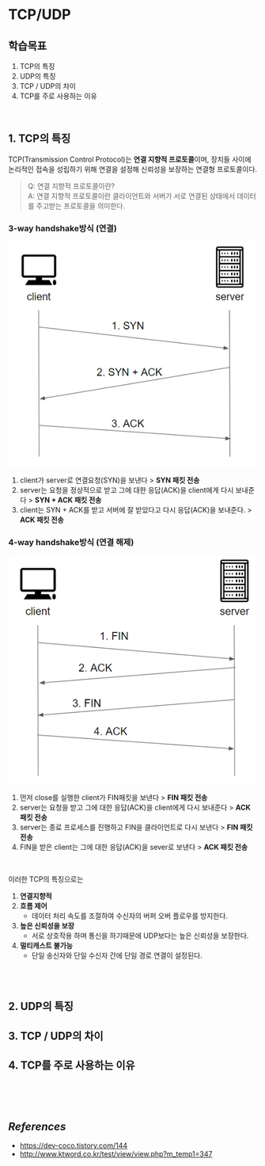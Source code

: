 # TCP/UDP
## 학습목표
1. TCP의 특징
2. UDP의 특징
3. TCP / UDP의 차이
4. TCP를 주로 사용하는 이유



<br/>

## 1. TCP의 특징
TCP(Transmission Control Protocol)는 **연결 지향적 프로토콜**이며, 장치들 사이에 논리적인 접속을 성립하기 위해 연결을 설정해 신뢰성을 보장하는 연결형 프로토콜이다. 
> Q: 연결 지향적 프로토콜이란? <br/>
> A: 연결 지향적 프로토콜이란 클라이언트와 서버가 서로 연결된 상태에서 데이터를 주고받는 프로토콜을 의미한다.


### 3-way handshake방식 (연결)

![3-way handshaking](./image/3-way%20handshaking.png)
1. client가 server로 연결요청(SYN)을 보낸다 > **SYN 패킷 전송**
2. server는 요청을 정상적으로 받고 그에 대한 응답(ACK)을 client에게 다시 보내준다 > **SYN + ACK 패킷 전송**
3. client는 SYN + ACK를 받고 서버에 잘 받았다고 다시 응답(ACK)을 보내준다. > **ACK 패킷 전송**


### 4-way handshake방식 (연결 해제)

![4-way handshaking](./image/4-way-handshaking.png)
1. 먼저 close를 실행한 client가 FIN패킷을 보낸다 > **FIN 패킷 전송**
2. server는 요청을 받고 그에 대한 응답(ACK)을 client에게 다시 보내준다 > **ACK 패킷 전송**
3. server는 종료 프로세스를 진행하고 FIN을 클라이언트로 다시 보낸다 > **FIN 패킷 전송**
4. FIN을 받은 client는 그에 대한 응답(ACK)을 sever로 보낸다 > **ACK 패킷 전송**

<br/>

이러한 TCP의 특징으로는
1. **연결지향적**
2. **흐름 제어**
    - 데이터 처리 속도를 조절하여 수신자의 버퍼 오버 플로우를 방지한다.
3. **높은 신뢰성을 보장**
    - 서로 상호작용 하며 통신을 하기때문에 UDP보다는 높은 신뢰성을 보장한다.
4. **멀티캐스트 불가능**
    - 단일 송신자와 단일 수신자 간에 단일 경로 연결이 설정된다.

<br/>
<br/>

## 2. UDP의 특징

## 3. TCP / UDP의 차이

## 4. TCP를 주로 사용하는 이유

<br/>
<br/>
<br/>

## _References_
- https://dev-coco.tistory.com/144
- http://www.ktword.co.kr/test/view/view.php?m_temp1=347
